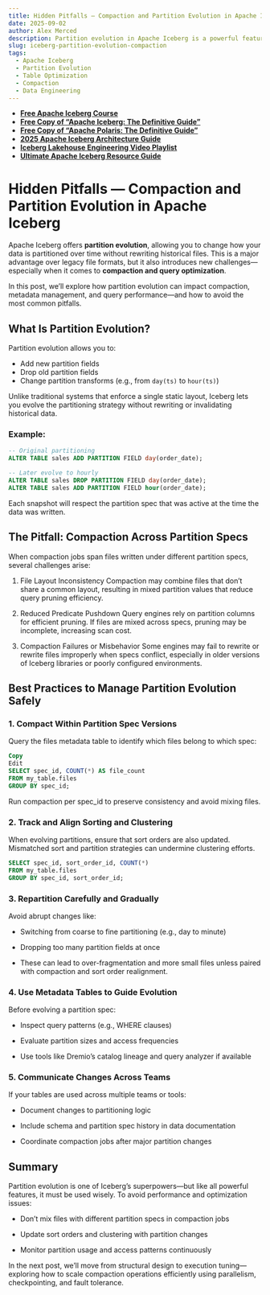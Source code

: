 ```yaml
---
title: Hidden Pitfalls — Compaction and Partition Evolution in Apache Iceberg
date: 2025-09-02
author: Alex Merced
description: Partition evolution in Apache Iceberg is a powerful feature, but if not managed carefully, it can introduce fragmentation and impact compaction performance. Learn how to handle it effectively.
slug: iceberg-partition-evolution-compaction
tags:
  - Apache Iceberg
  - Partition Evolution
  - Table Optimization
  - Compaction
  - Data Engineering
---
```


- **[Free Apache Iceberg Course](https://hello.dremio.com/webcast-an-apache-iceberg-lakehouse-crash-course-reg.html?utm_source=ev_external_blog&utm_medium=influencer&utm_campaign=optimization_blogs&utm_content=alexmerced&utm_term=external_blog)**  
- **[Free Copy of “Apache Iceberg: The Definitive Guide”](https://hello.dremio.com/wp-apache-iceberg-the-definitive-guide-reg.html?utm_source=ev_external_blog&utm_medium=influencer&utm_campaign=optimization_blogs&utm_content=alexmerced&utm_term=external_blog)**  
- **[Free Copy of “Apache Polaris: The Definitive Guide”](https://hello.dremio.com/wp-apache-polaris-guide-reg.html?utm_source=ev_external_blog&utm_medium=influencer&utm_campaign=optimization_blogs&utm_content=alexmerced&utm_term=external_blog)**  
- **[2025 Apache Iceberg Architecture Guide](https://medium.com/data-engineering-with-dremio/2025-guide-to-architecting-an-iceberg-lakehouse-9b19ed42c9de)**  
- **[Iceberg Lakehouse Engineering Video Playlist](https://youtube.com/playlist?list=PLsLAVBjQJO0p0Yq1fLkoHvt2lEJj5pcYe&si=WTSnqjXZv6Glkc3y)**  
- **[Ultimate Apache Iceberg Resource Guide](https://medium.com/data-engineering-with-dremio/ultimate-directory-of-apache-iceberg-resources-e3e02efac62e)** 

# Hidden Pitfalls — Compaction and Partition Evolution in Apache Iceberg

Apache Iceberg offers **partition evolution**, allowing you to change how your data is partitioned over time without rewriting historical files. This is a major advantage over legacy file formats, but it also introduces new challenges—especially when it comes to **compaction and query optimization**.

In this post, we’ll explore how partition evolution can impact compaction, metadata management, and query performance—and how to avoid the most common pitfalls.

## What Is Partition Evolution?

Partition evolution allows you to:
- Add new partition fields
- Drop old partition fields
- Change partition transforms (e.g., from `day(ts)` to `hour(ts)`)

Unlike traditional systems that enforce a single static layout, Iceberg lets you evolve the partitioning strategy without rewriting or invalidating historical data.

### Example:

```sql
-- Original partitioning
ALTER TABLE sales ADD PARTITION FIELD day(order_date);

-- Later evolve to hourly
ALTER TABLE sales DROP PARTITION FIELD day(order_date);
ALTER TABLE sales ADD PARTITION FIELD hour(order_date);
```
Each snapshot will respect the partition spec that was active at the time the data was written.

## The Pitfall: Compaction Across Partition Specs
When compaction jobs span files written under different partition specs, several challenges arise:

1. File Layout Inconsistency
Compaction may combine files that don’t share a common layout, resulting in mixed partition values that reduce query pruning efficiency.

2. Reduced Predicate Pushdown
Query engines rely on partition columns for efficient pruning. If files are mixed across specs, pruning may be incomplete, increasing scan cost.

3. Compaction Failures or Misbehavior
Some engines may fail to rewrite or rewrite files improperly when specs conflict, especially in older versions of Iceberg libraries or poorly configured environments.

## Best Practices to Manage Partition Evolution Safely
### 1. Compact Within Partition Spec Versions
Query the files metadata table to identify which files belong to which spec:

```sql
Copy
Edit
SELECT spec_id, COUNT(*) AS file_count
FROM my_table.files
GROUP BY spec_id;
```
Run compaction per spec_id to preserve consistency and avoid mixing files.

### 2. Track and Align Sorting and Clustering
When evolving partitions, ensure that sort orders are also updated. Mismatched sort and partition strategies can undermine clustering efforts.

```sql
SELECT spec_id, sort_order_id, COUNT(*) 
FROM my_table.files 
GROUP BY spec_id, sort_order_id;
```

### 3. Repartition Carefully and Gradually
Avoid abrupt changes like:

- Switching from coarse to fine partitioning (e.g., day to minute)

- Dropping too many partition fields at once

- These can lead to over-fragmentation and more small files unless paired with compaction and sort order realignment.

### 4. Use Metadata Tables to Guide Evolution
Before evolving a partition spec:

- Inspect query patterns (e.g., WHERE clauses)

- Evaluate partition sizes and access frequencies

- Use tools like Dremio’s catalog lineage and query analyzer if available

### 5. Communicate Changes Across Teams
If your tables are used across multiple teams or tools:

- Document changes to partitioning logic

- Include schema and partition spec history in data documentation

- Coordinate compaction jobs after major partition changes

## Summary
Partition evolution is one of Iceberg’s superpowers—but like all powerful features, it must be used wisely. To avoid performance and optimization issues:

- Don’t mix files with different partition specs in compaction jobs

- Update sort orders and clustering with partition changes

- Monitor partition usage and access patterns continuously

In the next post, we’ll move from structural design to execution tuning—exploring how to scale compaction operations efficiently using parallelism, checkpointing, and fault tolerance.